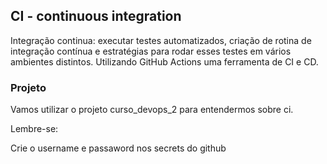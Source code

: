 ## CI - continuous integration
Integração continua: executar testes automatizados, criação de rotina de integração contínua e estratégias para rodar esses testes em vários ambientes distintos. Utilizando GitHub Actions uma ferramenta de CI e CD.

### Projeto
Vamos utilizar o projeto curso_devops_2 para entendermos sobre ci.

Lembre-se:

Crie o username e passaword nos secrets do github